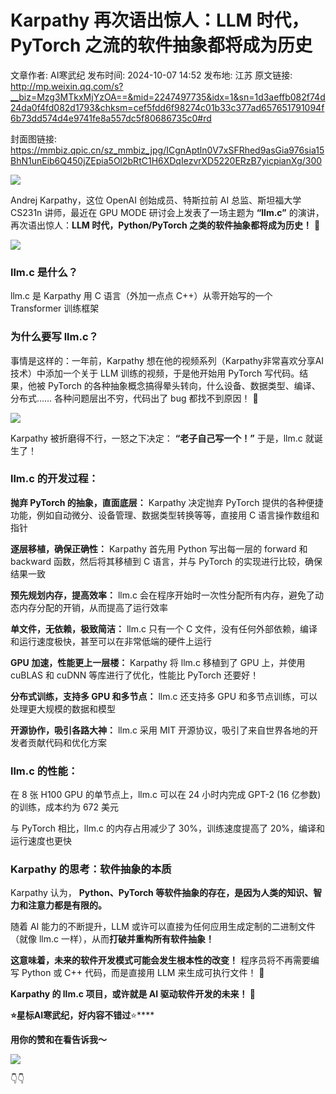 # Karpathy 再次语出惊人：LLM 时代，PyTorch 之流的软件抽象都将成为历史

文章作者: AI寒武纪
发布时间: 2024-10-07 14:52
发布地: 江苏
原文链接: http://mp.weixin.qq.com/s?__biz=Mzg3MTkxMjYzOA==&mid=2247497735&idx=1&sn=1d3aeffb082f74d24da0f4fd082d1793&chksm=cef5fdd6f98274c01b33c377ad657651791094f6b73dd574d4e9741fe8a557dc5f80686735c0#rd

封面图链接: https://mmbiz.qpic.cn/sz_mmbiz_jpg/ICgnAptln0V7xSFRhed9asGia976sia15BhN1unEib6Q450jZEpia5Ol2bRtC1H6XDqIezvrXD5220ERzB7yicpianXg/300

![](https://mmbiz.qpic.cn/sz_mmbiz_png/ICgnAptln0V7xSFRhed9asGia976sia15BfiaL7Pbg3VWicT4kj65PRaibIdh2DP6h6icG80rh9kXOu2Iaew5NUvVAkA/640?wx_fmt=png&from=appmsg)

  

Andrej Karpathy，这位 OpenAI 创始成员、特斯拉前 AI 总监、斯坦福大学 CS231n 讲师，最近在 GPU MODE
研讨会上发表了一场主题为 **“llm.c”** 的演讲，再次语出惊人：**LLM 时代，Python/PyTorch 之类的软件抽象都将成为历史！** 🤯

![](https://mmbiz.qpic.cn/sz_mmbiz_png/ICgnAptln0V7xSFRhed9asGia976sia15BcNRR9KcS20DaKwvSGH17G2RxyM9n29Cxe1MSScSsY0zVmcJ8oCMlnw/640?wx_fmt=png&from=appmsg)

### llm.c 是什么？

llm.c 是 Karpathy 用 C 语言（外加一点点 C++）从零开始写的一个 Transformer 训练框架

### 为什么要写 llm.c？

事情是这样的：一年前，Karpathy 想在他的视频系列（Karpathy非常喜欢分享AI技术）中添加一个关于 LLM 训练的视频，于是他开始用
PyTorch 写代码。结果，他被 PyTorch 的各种抽象概念搞得晕头转向，什么设备、数据类型、编译、分布式…… 各种问题层出不穷，代码出了 bug
都找不到原因！ 🤬

![](https://mmbiz.qpic.cn/sz_mmbiz_png/ICgnAptln0V7xSFRhed9asGia976sia15BX53BYUEGv0WkDeBnq0QbLheUia9mzuhuUBomDhx6ZcDibSLJ2PngicDGA/640?wx_fmt=png&from=appmsg)

Karpathy 被折磨得不行，一怒之下决定： **“老子自己写一个！”** 于是，llm.c 就诞生了！

### llm.c 的开发过程：

**抛弃 PyTorch 的抽象，直面底层：** Karpathy 决定抛弃 PyTorch
提供的各种便捷功能，例如自动微分、设备管理、数据类型转换等等，直接用 C 语言操作数组和指针

**逐层移植，确保正确性：** Karpathy 首先用 Python 写出每一层的 forward 和 backward 函数，然后将其移植到 C
语言，并与 PyTorch 的实现进行比较，确保结果一致

**预先规划内存，提高效率：** llm.c 会在程序开始时一次性分配所有内存，避免了动态内存分配的开销，从而提高了运行效率

**单文件，无依赖，极致简洁：** llm.c 只有一个 C 文件，没有任何外部依赖，编译和运行速度极快，甚至可以在非常低端的硬件上运行

**GPU 加速，性能更上一层楼：** Karpathy 将 llm.c 移植到了 GPU 上，并使用 cuBLAS 和 cuDNN 等库进行了优化，性能比
PyTorch 还要好！

**分布式训练，支持多 GPU 和多节点：** llm.c 还支持多 GPU 和多节点训练，可以处理更大规模的数据和模型

**开源协作，吸引各路大神：** llm.c 采用 MIT 开源协议，吸引了来自世界各地的开发者贡献代码和优化方案

### llm.c 的性能：

在 8 张 H100 GPU 的单节点上，llm.c 可以在 24 小时内完成 GPT-2 (16 亿参数) 的训练，成本约为 672 美元

与 PyTorch 相比，llm.c 的内存占用减少了 30%，训练速度提高了 20%，编译和运行速度也更快

### Karpathy 的思考：软件抽象的本质

Karpathy 认为， **Python、PyTorch 等软件抽象的存在，是因为人类的知识、智力和注意力都是有限的。**

随着 AI 能力的不断提升，LLM 或许可以直接为任何应用生成定制的二进制文件（就像 llm.c 一样），从而**打破并重构所有软件抽象！**

**这意味着，未来的软件开发模式可能会发生根本性的改变！** 程序员将不再需要编写 Python 或 C++ 代码，而是直接用 LLM 来生成可执行文件！
🤯

**Karpathy 的 llm.c 项目，或许就是 AI 驱动软件开发的未来！ 🚀**

  

  

**⭐星标AI寒武纪，好内容不错过**⭐****

**用你的****赞****和****在看****告诉我～**

  

  

  

![](https://mmbiz.qpic.cn/sz_mmbiz_png/ICgnAptln0X53k92kQa8BeRQk0S3ZibtTFrf0vHLrLXqJpB3miaFf0HDXX1YjWgfQ3GdhgYuKAQTg746xfnBxxcg/640?wx_fmt=png)

👇👇

